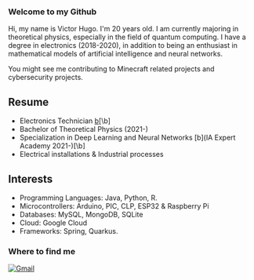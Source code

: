 

### Welcome to my Github

Hi, my name is Victor Hugo. I'm 20 years old. I am currently majoring in theoretical physics, especially in the field of quantum computing. I have a degree in electronics (2018-2020), in addition to being an enthusiast in mathematical models of artificial intelligence and neural networks.


You might see me contributing to Minecraft related projects and cybersecurity projects.

## Resume

- Electronics Technician [b](2018-2020)[\b]
- Bachelor of Theoretical Physics (2021-)
- Specialization in Deep Learning and Neural Networks [b](IA Expert Academy 2021-)[\b]
- Electrical installations & Industrial processes

## Interests

- Programming Languages: Java, Python, R.
- Microcontrollers: Arduino, PIC, CLP, ESP32 & Raspberry Pi
- Databases: MySQL, MongoDB, SQLite
- Cloud: Google Cloud
- Frameworks: Spring, Quarkus.

### Where to find me

[![Gmail](https://img.shields.io/badge/-victorlor3ntz@gmail.com-red?style=flat-square&logo=Gmail&logoColor=white&link=mailto:victorlor3ntz@gmail.com)](mailto:victorlor3ntz@gmail.com)

